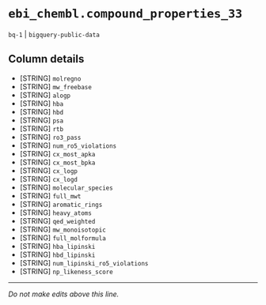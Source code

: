 # `ebi_chembl.compound_properties_33`
`bq-1` | `bigquery-public-data`

## Column details
* [STRING]    `molregno`
* [STRING]    `mw_freebase`
* [STRING]    `alogp`
* [STRING]    `hba`
* [STRING]    `hbd`
* [STRING]    `psa`
* [STRING]    `rtb`
* [STRING]    `ro3_pass`
* [STRING]    `num_ro5_violations`
* [STRING]    `cx_most_apka`
* [STRING]    `cx_most_bpka`
* [STRING]    `cx_logp`
* [STRING]    `cx_logd`
* [STRING]    `molecular_species`
* [STRING]    `full_mwt`
* [STRING]    `aromatic_rings`
* [STRING]    `heavy_atoms`
* [STRING]    `qed_weighted`
* [STRING]    `mw_monoisotopic`
* [STRING]    `full_molformula`
* [STRING]    `hba_lipinski`
* [STRING]    `hbd_lipinski`
* [STRING]    `num_lipinski_ro5_violations`
* [STRING]    `np_likeness_score`

-------------------------------------------------------------------------------
*Do not make edits above this line.*
